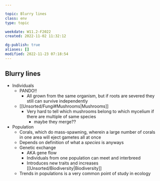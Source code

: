 ---
topic: Blurry lines
class: env
type: topic

weekdate: W11.2-F2022
created: 2022-11-02 11:32:12

dg-publish: true
aliases: []
modified: 2022-11-23 07:18:54
---

## Blurry lines
- Individuals
	- PANDO!!
		- All grown from the same organism, but if roots are severed they still can survive independently
	- [[Unsorted/Fungi#Mushrooms\|Mushrooms]]
		- Very hard to tell which mushrooms belong to which mycelium if there are multiple of same species
			- maybe they merge??
- Population
	- Corals, which do mass-spawning, wherein a large number of corals in one area will eject gametes all at once
	- Depends on definition of what a *species* is anyways
	- Genetic exchange
		- AKA gene flow
		- Individuals from one population can meet and interbreed
		- Introduces new traits and increases [[Unsorted/Biodiversity\|Biodiversity]]
	- Trends in populations is a very common point of study in ecology
